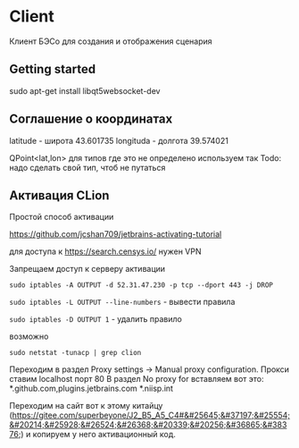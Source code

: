 # Client

Клиент БЭСо для создания и отображения сценария

## Getting started

sudo apt-get install libqt5websocket-dev

## Соглашение о координатах

latitude - широта  43.601735
longituda - долгота 39.574021

QPoint<lat,lon> для типов где это не определено используем так 
Todo: надо сделать свой тип, чтоб не путаться 



## Активация CLion
Простой способ активации

https://github.com/jcshan709/jetbrains-activating-tutorial

для доступа к https://search.censys.io/ нужен VPN


Запрещаем доступ к серверу активации

`sudo iptables -A OUTPUT -d 52.31.47.230 -p tcp --dport 443 -j DROP`

`sudo iptables -L OUTPUT --line-numbers` - вывести правила

`sudo iptables -D OUTPUT 1` - удалить правило

возможно 

`sudo netstat -tunacp | grep clion`

Переходим в раздел Proxy settings -> Manual proxy configuration. 
Прокси ставим localhost порт 80
В раздел No proxy for вставляем вот это: *.github.com,plugins.jetbrains.com *.niisp.int

Переходим на сайт вот к этому китайцу (https://gitee.com/superbeyone/J2_B5_A5_C4#&#25645;&#37197;&#25554;&#20214;&#25928;&#26524;&#26368;&#20339;&#20256;&#36865;&#38376;)
и копируем у него активационный код.

